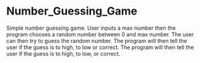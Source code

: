 # Number_Guessing_Game
Simple number guessing game. User inputs a max number then the program chooses a random number between 0 and max number. The user can then try to guess the random number. The program will then tell the user if the guess is to high, to low or correct.
The program will then tell the user if the guess is to high, to low, or correct.
